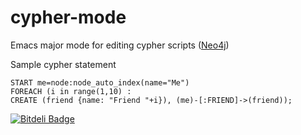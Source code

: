cypher-mode
===========

Emacs major mode for editing cypher scripts ([Neo4j](http://neo4j.org/))


Sample cypher statement

    START me=node:node_auto_index(name="Me") 
    FOREACH (i in range(1,10) : 
    CREATE (friend {name: "Friend "+i}), (me)-[:FRIEND]->(friend));


[![Bitdeli Badge](https://d2weczhvl823v0.cloudfront.net/fxbois/cypher-mode/trend.png)](https://bitdeli.com/free "Bitdeli Badge")

